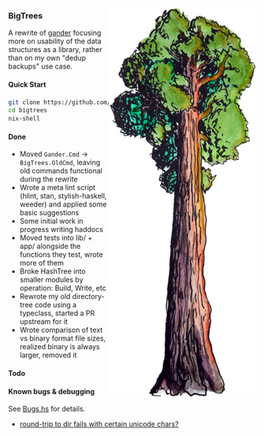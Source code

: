 <img align="right" src="bigtrees.png"></img>

### BigTrees

A rewrite of [gander][1] focusing more on usability of the data
structures as a library, rather than on my own "dedup backups" use case.


#### Quick Start

``` .sh
git clone https://github.com/jefdaj/bigtrees
cd bigtrees
nix-shell
```

#### Done

* Moved `Gander.Cmd` -> `BigTrees.OldCmd`, leaving old commands functional during the rewrite
* Wrote a meta lint script (hlint, stan, stylish-haskell, weeder) and applied some basic suggestions
* Some initial work in progress writing haddocs
* Moved tests into lib/ + app/ alongside the functions they test, wrote more of them
* Broke HashTree into smaller modules by operation: Build, Write, etc
* Rewrote my old directory-tree code using a typeclass, started a PR upstream for it
* Wrote comparison of text vs binary format file sizes, realized binary is always larger, removed it


#### Todo

#### Known bugs & debugging

See [Bugs.hs](Bugs.hs) for details.

* [round-trip to dir fails with certain unicode chars?](#1)

[1]: https://github.com/jefdaj/gander

